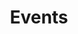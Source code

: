 ---
title: Events
menu:
  main:
    identifier: events
    weight: 6
    # params:
    #   icon:
    #     vendor: bootstrap
    #     name: calendar-event
---